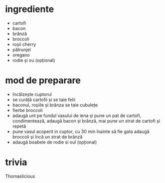 # ingrediente

* cartofi
* bacon
* brânză
* broccoli
* roșii cherry
* pătrunjel
* oregano
* rodie și ou (opțional)

# mod de preparare

* încălzește cuptorul
* se curăță cartofii și se taie felii
* baconul, roșiile și brânza se taie cubulețe
* fierbe broccoli
* adaugă unt pe fundul vasului de iena și pune un pat de cartofi, condimentează,
adaugă bacon și brânză, mai pune un strat de cartofi și repetă
* pune vasul acoperit in cuptor, cu 30 min înainte să fie gata adaugă broccoli și
încă un strat de brânză
* adaugă boabele de rodie si oul (opțional)

# trivia

Thomaslicious

